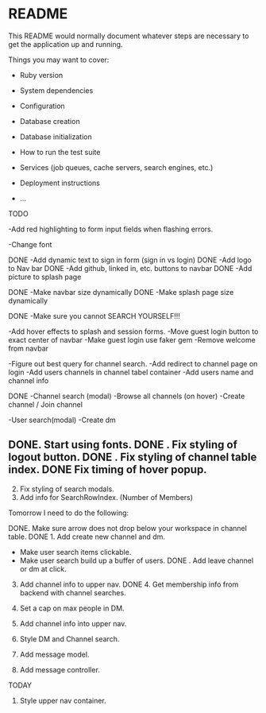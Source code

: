 # README

This README would normally document whatever steps are necessary to get the
application up and running.

Things you may want to cover:

* Ruby version

* System dependencies

* Configuration

* Database creation

* Database initialization

* How to run the test suite

* Services (job queues, cache servers, search engines, etc.)

* Deployment instructions

* ...

TODO

-Add red highlighting to form input fields when flashing errors.

-Change font

DONE -Add dynamic text to sign in form (sign in vs login)
DONE -Add logo to Nav bar
DONE -Add github, linked in, etc. buttons to navbar
DONE -Add picture to splash page

DONE -Make navbar size dynamically
DONE -Make splash page size dynamically

DONE -Make sure you cannot SEARCH YOURSELF!!!

-Add hover effects to splash and session forms.
-Move guest login button to exact center of navbar
-Make guest login use faker gem
-Remove welcome from navbar


-Figure out best query for channel search.
-Add redirect to channel page on login
-Add users channels in channel tabel container
-Add users name and channel info


DONE -Channel search (modal)
-Browse all channels (on hover)
-Create channel / Join channel


-User search(modal)
-Create dm

DONE. Start using fonts.
DONE . Fix styling of logout button.
DONE . Fix styling of channel table index.
DONE Fix timing of hover popup.
  -
2. Fix styling of search modals.
3. Add info for SearchRowIndex. (Number of Members)

Tomorrow I need to do the following:

DONE. Make sure arrow does not drop below your workspace in channel table.
DONE 1. Add create new channel and dm.
  - Make user search items clickable.
  - Make user search build up a buffer of users.
DONE . Add leave channel or dm at click.
3. Add channel info to upper nav.
DONE 4. Get membership info from backend with channel searches.

5. Set a cap on max people in DM.
6. Add channel info into upper nav.
7. Style DM and Channel search.
8. Add message model.
9. Add message controller.

TODAY
1. Style upper nav container.
